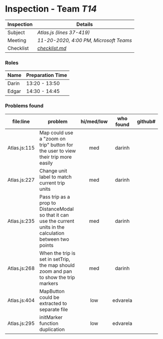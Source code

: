 # Inspection - Team *T14* 
 
| Inspection | Details |
| ----- | ----- |
| Subject | *Atlas.js (lines 37-419)* |
| Meeting | *11-20-2020, 4:00 PM, Microsoft Teams* |
| Checklist | *[checklist.md](https://github.com/csucs314f20/t14/blob/master/reports/checklist.md)* |

### Roles

| Name | Preparation Time |
| ---- | ---- |
| Darin | 13:20 - 13:50 |
| Edgar | 14:30 - 14:45 |

### Problems found

| file:line | problem | hi/med/low | who found | github# |
| --- | --- | :---: | :---: | --- |
| Atlas.js:115 | Map could use a "zoom on trip" button for the user to view their trip more easily | med | darinh | |
| Atlas.js:227 | Change unit label to match current trip units | med | darinh | |
| Atlas.js:235 | Pass trip as a prop to DistanceModal so that it can use the current units in the calculation between two points | med | darinh | |
| Atlas.js:268 | When the trip is set in setTrip, the map should zoom and pan to show the trip markers | med | darinh | |
| Atlas.js:404 | MapButton could be extracted to separate file | low | edvarela | |
| Atlas.js:295 | initMarker function duplication | low | edvarela | |


